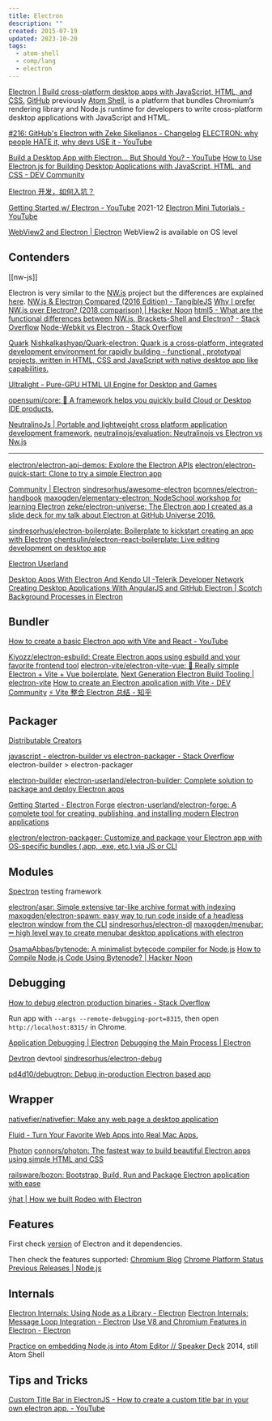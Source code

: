 ```yaml
---
title: Electron
description: ""
created: 2015-07-19
updated: 2023-10-20
tags:
  - atom-shell
  - comp/lang
  - electron
---
```


[Electron | Build cross-platform desktop apps with JavaScript, HTML, and CSS.](https://www.electronjs.org/) [GitHub](https://github.com/electron/electron)
previously [Atom Shell](https://www.electronjs.org/blog/electron), is a platform that bundles Chromium’s rendering library and Node.js runtime for developers to write cross-platform desktop applications with JavaScript and HTML.

[#216: GitHub's Electron with Zeke Sikelianos - Changelog](https://changelog.com/216/)
[ELECTRON: why people HATE it, why devs USE it - YouTube](https://www.youtube.com/watch?v=G1K0Mb-rLBU)

[Build a Desktop App with Electron... But Should You? - YouTube](https://www.youtube.com/watch?v=3yqDxhR2XxE&t=0s)
[How to Use Electron.js for Building Desktop Applications with JavaScript, HTML, and CSS - DEV Community](https://dev.to/bellatrick/how-to-use-electronjs-for-building-desktop-applications-with-javascript-html-and-css-4kpn)

[Electron 开发，如何入坑？](https://mp.weixin.qq.com/s?__biz=MzUxMzcxMzE5Ng==&mid=2247485487&idx=1&sn=5e02f85b42f3a4bc966f17c8e42aed60&source=41)

[Getting Started w/ Electron - YouTube](https://www.youtube.com/playlist?list=PL_2VhOvlMk4XWvfNRz0oS0dbbTewX6iYG) 2021-12
[Electron Mini Tutorials - YouTube](https://www.youtube.com/playlist?list=PL_2VhOvlMk4XLzvGgqbmjF9PkVgUGMDcJ)

[WebView2 and Electron | Electron](https://www.electronjs.org/blog/webview2) WebView2 is available on OS level

## Contenders

[[nw-js]]

Electron is very similar to the [NW.js](http://nwjs.io/) project but the differences are explained [here](https://www.electronjs.org/docs/development/electron-vs-nwjs).
[NW.js & Electron Compared (2016 Edition) - TangibleJS](https://tangiblejs.com/posts/nw-js-and-electron-compared-2016-edition)
[Why I prefer NW.js over Electron? (2018 comparison) | Hacker Noon](https://hackernoon.com/why-i-prefer-nw-js-over-electron-2018-comparison-e60b7289752)
[html5 - What are the functional differences between NW.js, Brackets-Shell and Electron? - Stack Overflow](http://stackoverflow.com/questions/23731517/what-are-the-functional-differences-between-nw-js-brackets-shell-and-electron)
[Node-Webkit vs Electron - Stack Overflow](https://stackoverflow.com/questions/23509356/node-webkit-vs-electron)

[Quark](https://quarkjs.io/)
[Nishkalkashyap/Quark-electron: Quark is a cross-platform, integrated development environment for rapidly building - functional , prototypal projects, written in HTML, CSS and JavaScript with native desktop app like capabilities.](https://github.com/Nishkalkashyap/Quark-electron)

[Ultralight - Pure-GPU HTML UI Engine for Desktop and Games](https://ultralig.ht/)

[opensumi/core: 🚀 A framework helps you quickly build Cloud or Desktop IDE products.](https://github.com/opensumi/core)

[NeutralinoJs | Portable and lightweight cross platform application development framework.](https://neutralino.js.org/)
[neutralinojs/evaluation: Neutralinojs vs Electron vs Nw.js](https://github.com/neutralinojs/evaluation)

---

[electron/electron-api-demos: Explore the Electron APIs](https://github.com/electron/electron-api-demos)
[electron/electron-quick-start: Clone to try a simple Electron app](https://github.com/electron/electron-quick-start)

[Community | Electron](https://electronjs.org/community#boilerplates)
[sindresorhus/awesome-electron](https://github.com/sindresorhus/awesome-electron)
[bcomnes/electron-handbook](https://github.com/bcomnes/electron-handbook)
[maxogden/elementary-electron: NodeSchool workshop for learning Electron](https://github.com/maxogden/elementary-electron)
[zeke/electron-universe: The Electron app I created as a slide deck for my talk about Electron at GitHub Universe 2016.](https://github.com/zeke/electron-universe)

[sindresorhus/electron-boilerplate: Boilerplate to kickstart creating an app with Electron](https://github.com/sindresorhus/electron-boilerplate)
[chentsulin/electron-react-boilerplate: Live editing development on desktop app](https://github.com/chentsulin/electron-react-boilerplate)

[Electron Userland](https://github.com/electron-userland?type=source)

[Desktop Apps With Electron And Kendo UI -Telerik Developer Network](http://developer.telerik.com/featured/desktop-apps-with-electron-and-kendo-ui/)
[Creating Desktop Applications With AngularJS and GitHub Electron | Scotch](https://scotch.io/tutorials/creating-desktop-applications-with-angularjs-and-github-electron)
[Background Processes in Electron](http://blog.smith-kyle.com/background-processes-in-electron/)

## Bundler

[How to create a basic Electron app with Vite and React - YouTube](https://www.youtube.com/watch?v=ONpVol7B7AY)

[Kiyozz/electron-esbuild: Create Electron apps using esbuild and your favorite frontend tool](https://github.com/Kiyozz/electron-esbuild)
[electron-vite/electron-vite-vue: 🥳 Really simple Electron + Vite + Vue boilerplate.](https://github.com/electron-vite/electron-vite-vue)
[Next Generation Electron Build Tooling | electron-vite](https://evite.netlify.app/)
[How to create an Electron application with Vite - DEV Community](https://dev.to/olyno/how-to-create-an-electron-application-with-vite-im)
[⚡️ Vite 整合 Electron 总结 - 知乎](https://zhuanlan.zhihu.com/p/377697508)

## Packager

[Distributable Creators](https://github.com/electron/electron-packager#distributable-creators)

[javascript - electron-builder vs electron-packager - Stack Overflow](https://stackoverflow.com/questions/37113815/electron-builder-vs-electron-packager)
electron-builder > electron-packager

[electron-builder](https://www.electron.build/)
[electron-userland/electron-builder: Complete solution to package and deploy Electron apps](https://github.com/electron-userland/electron-builder)

[Getting Started - Electron Forge](https://www.electronforge.io/)
[electron-userland/electron-forge: A complete tool for creating, publishing, and installing modern Electron applications](https://github.com/electron-userland/electron-forge)

[electron/electron-packager: Customize and package your Electron app with OS-specific bundles (.app, .exe, etc.) via JS or CLI](https://github.com/electron/electron-packager)

## Modules

[Spectron](http://electron.atom.io/spectron/) testing framework

[electron/asar: Simple extensive tar-like archive format with indexing](https://github.com/electron/asar)
[maxogden/electron-spawn: easy way to run code inside of a headless electron window from the CLI](https://github.com/maxogden/electron-spawn)
[sindresorhus/electron-dl](https://github.com/sindresorhus/electron-dl)
[maxogden/menubar: ➖ high level way to create menubar desktop applications with electron](https://github.com/maxogden/menubar)

[OsamaAbbas/bytenode: A minimalist bytecode compiler for Node.js](https://github.com/OsamaAbbas/bytenode)
[How to Compile Node.js Code Using Bytenode? | Hacker Noon](https://hackernoon.com/how-to-compile-node-js-code-using-bytenode-11dcba856fa9)

## Debugging

[How to debug electron production binaries - Stack Overflow](https://stackoverflow.com/questions/45485262/how-to-debug-electron-production-binaries)

Run app with `--args --remote-debugging-port=8315`, then open `http://localhost:8315/` in Chrome.

[Application Debugging | Electron](https://www.electronjs.org/docs/latest/tutorial/application-debugging)
[Debugging the Main Process | Electron](https://www.electronjs.org/docs/latest/tutorial/debugging-main-process)

[Devtron](http://electron.atom.io/devtron/) devtool
[sindresorhus/electron-debug](https://github.com/sindresorhus/electron-debug)

[pd4d10/debugtron: Debug in-production Electron based app](https://github.com/pd4d10/debugtron)

## Wrapper

[nativefier/nativefier: Make any web page a desktop application](https://github.com/nativefier/nativefier)

[Fluid - Turn Your Favorite Web Apps into Real Mac Apps.](http://fluidapp.com/)

[Photon](http://photonkit.com/)
[connors/photon: The fastest way to build beautiful Electron apps using simple HTML and CSS](https://github.com/connors/photon)

[railsware/bozon: Bootstrap, Build, Run and Package Electron application with ease](https://github.com/railsware/bozon)

[ŷhat | How we built Rodeo with Electron](http://blog.yhathq.com/posts/how-rodeo-works.html)

## Features

First check [version](http://electron.atom.io/#electron-versions) of Electron and it dependencies.

Then check the features supported:
[Chromium Blog](http://blog.chromium.org/)
[Chrome Platform Status](https://www.chromestatus.com/samples)
[Previous Releases | Node.js](https://nodejs.org/en/download/releases/)

## Internals

[Electron Internals: Using Node as a Library - Electron](http://electron.atom.io/blog/2016/08/08/electron-internals-using-node-as-a-library)
[Electron Internals: Message Loop Integration - Electron](http://electron.atom.io/blog/2016/07/28/electron-internals-node-integration)
[Use V8 and Chromium Features in Electron - Electron](http://electron.atom.io/blog/2016/01/07/latest-v8-chromium-features)

[Practice on embedding Node.js into Atom Editor // Speaker Deck](https://speakerdeck.com/zcbenz/practice-on-embedding-node-dot-js-into-atom-editor) 2014, still Atom Shell

## Tips and Tricks

[Custom Title Bar in ElectronJS - How to create a custom title bar in your own electron app. - YouTube](https://www.youtube.com/watch?v=I1_aeciYALI)
